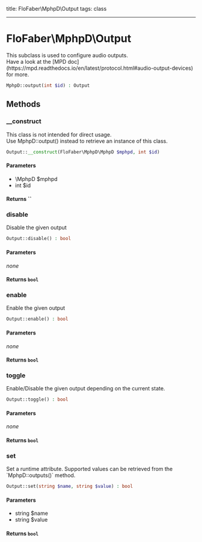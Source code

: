 title: FloFaber\MphpD\Output
tags: class

---

<h1 class="method-name">FloFaber\MphpD\Output</h1>
<p>This subclass is used to configure audio outputs.<br>Have a look at the [MPD doc](https://mpd.readthedocs.io/en/latest/protocol.html#audio-output-devices) for more.</p>

```php
MphpD::output(int $id) : Output
```

## Methods

<div class="method">
<h3 class="method-name">__construct</h3>
<p>This class is not intended for direct usage.<br>Use MphpD::output() instead to retrieve an instance of this class.</p>

```php
Output::__construct(FloFaber\MphpD\MphpD $mphpd, int $id)
```

#### Parameters

*  \MphpD $mphpd
*  int $id


#### Returns ``



</div><div class="method">
<h3 class="method-name">disable</h3>
<p>Disable the given output<br></p>

```php
Output::disable() : bool
```

#### Parameters

*none*


#### Returns `bool`




</div><div class="method">
<h3 class="method-name">enable</h3>
<p>Enable the given output<br></p>

```php
Output::enable() : bool
```

#### Parameters

*none*


#### Returns `bool`




</div><div class="method">
<h3 class="method-name">toggle</h3>
<p>Enable/Disable the given output depending on the current state.<br></p>

```php
Output::toggle() : bool
```

#### Parameters

*none*


#### Returns `bool`




</div><div class="method">
<h3 class="method-name">set</h3>
<p>Set a runtime attribute. Supported values can be retrieved from the `MphpD::outputs()` method.<br></p>

```php
Output::set(string $name, string $value) : bool
```

#### Parameters

*  string $name
*  string $value


#### Returns `bool`




</div>